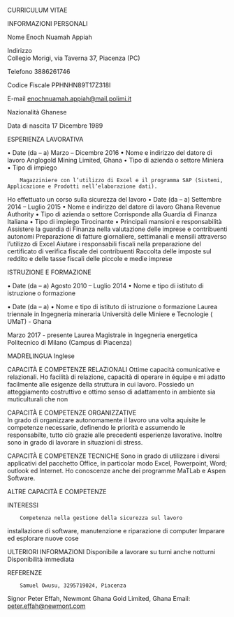 
 CURRICULUM VITAE


INFORMAZIONI PERSONALI

Nome		Enoch Nuamah Appiah

Indirizzo		
Collegio Morigi, via Taverna 37,  Piacenza (PC)

Telefono    3886261746

Codice Fiscale		PPHNHN89T17Z318I

E-mail		enochnuamah.appiah@mail.polimi.it


Nazionalità		Ghanese

Data di nascita		17 Dicembre 1989


 ESPERIENZA LAVORATIVA
	
• Date (da – a)		 Marzo – Dicembre 2016
• Nome e indirizzo del datore di lavoro		Anglogold Mining Limited, Ghana
• Tipo di azienda o settore		Miniera
• Tipo di impiego


		Magazziniere con l’utilizzo di Excel e il programma SAP (Sistemi, Applicazione e Prodotti nell’elaborazione dati).
Ho effettuato un corso sulla sicurezza del lavoro
• Date (da – a)		Settembre 2014 – Luglio 2015
• Nome e indirizzo del datore di lavoro		Ghana Revenue Authority 
• Tipo di azienda o settore		Corrisponde alla Guardia di Finanza Italiana
• Tipo di impiego		Tirocinante
• Principali mansioni e responsabilità		Assistere la guardia di Finanza nella valutazione delle imprese e contribuenti autonomi
Preparazione di fatture giornaliere, settimanali e mensili attraverso l’utilizzo di Excel
Aiutare i responsabili fiscali nella preparazione del certificato di verifica fiscale dei contribuenti
Raccolta delle imposte sul reddito e delle tasse fiscali delle piccole e medie imprese



ISTRUZIONE E FORMAZIONE

• Date (da – a)		Agosto 2010 – Luglio 2014
• Nome e tipo di istituto di istruzione o formazione

• Date (da – a)
• Nome e tipo di istituto di istruzione o formazione
		Laurea triennale in Ingegneria mineraria
Università delle Miniere e Tecnologie  ( UMaT) - Ghana

Marzo 2017 -  presente
Laurea Magistrale in Ingegneria energetica
Politecnico di Milano (Campus di Piacenza)
		
MADRELINGUA		 Inglese 

CAPACITÀ E COMPETENZE RELAZIONALI
		Ottime capacità comunicative e relazionali. Ho facilità di relazione, capacità di operare in équipe e mi adatto facilmente alle esigenze della struttura in cui lavoro. Possiedo un atteggiamento  costruttivo e ottimo senso di adattamento in ambiente sia muticulturali che non

CAPACITÀ E COMPETENZE ORGANIZZATIVE  
		In grado di organizzare autonomamente il lavoro una volta aquisite le competenze necessarie, definendo le priorità e assumendo le responsabilte, tutto ciò grazie  alle precedenti esperienze lavorative. Inoltre sono in grado di lavorare in situazioni di stress.

CAPACITÀ E COMPETENZE TECNICHE
		Sono in grado di utilizzare i diversi applicativi del pacchetto Office, in particolar modo Excel, Powerpoint, Word; outlook ed Internet. Ho conoscenze anche dei programme MaTLab e Aspen Software.

ALTRE CAPACITÀ E COMPETENZE

INTERESSI

		Competenza nella gestione della sicurezza sul lavoro


installazione di software, manutenzione e riparazione di computer
Imparare ed esplorare nuove cose

ULTERIORI INFORMAZIONI		Disponibile a lavorare su turni anche notturni
Disponibilità immediata


REFERENZE





		Samuel Owusu, 3295719024, Piacenza

Signor Peter Effah, Newmont Ghana Gold Limited, Ghana
Email: peter.effah@newmont.com



